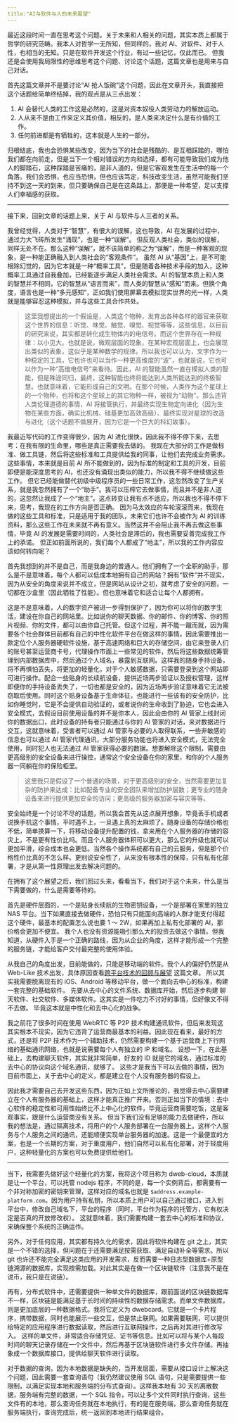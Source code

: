 ```yaml
---
title:"AI与软件与人的未来展望"
---
```


最近这段时间一直在思考这个问题。关于未来和人相关的问题，其实本质上都属于哲学的研究范畴。我本人对哲学一无所知，但同样的，我对 AI、对软件、对于人性，也相当的无知。只是在软件开发这个行业，有过一些记忆，仅此而已。
但我还是会使用我局限性的思维思考这个问题、讨论这个话题，这篇文章也是用来与自己对话。

首先这篇文章并不是要讨论“AI 抢人饭碗”这个问题，因此在文章开头，我直接把这个话题给简单终结掉，我的观点是从三点出发：

1. AI 会替代人类的工作这是必然的，这是对资本奴役人类劳动力的解放运动。
2. 人从来不是由工作来定义其价值，相反的，是人类来决定什么是有价值的工作。
3. 任何前进都是有牺牲的，这本就是人生的一部分。

归根结底，我也会恐惧某些改变，因为当下的社会是残酷的、是互相踩踏的，哪怕我们都在向前走，但是当下一个相对错误的方向和选择，都有可能导致我们成为他人的脚踏石，这种踩踏是苦痛的，是非人道的，但是它客观发生在生活中的每一个角落。我们会恐惧，也应当恐惧，但也应该笃定，科技改变生活，虽然可能我们坚持不到这一天的到来，但只要确保自己是在这条路上，那便是一种希望，足以支撑人们幸福感的获取。

---

接下来，回到文章的话题上来，关于 AI 与软件与人三者的关系。

<!-- 首先我需要描述一些基本共识：

1. AI 的基础模型知晓一切 -->

我曾经觉得，人类对于“智慧”，有很大的误解，这也导致，AI 在发展的过程中，通过力大飞砖所发生“涌现”，也是一种“误解”。
但反观人类社会，类似的误解，同样无处不在。那么这种“误解”，就不该简单的称之为“误解”，而是一种客观的现象，是一种能正确融入到人类社会的“客观条件”。
虽然 AI 从“基因”上，是不可能根除幻觉的，因为它本就是一种“概率工具”，但是随着各种技术手段的加入，这种概率工具通过自我叠加，已经能逐步满足人类社会需求。AI 的智慧本质上和人类的智慧并不相同，它的智慧从“语言而来”，而人类的智慧从“感知”而来。但换个角度，语言也是一种“多元感知”，正如我们使用屏幕去模拟现实世界的光一样，人类就是能够容忍这种模拟，并与这些工具合作共处。

> 这里我想提出的一个假设是，人类这个物种，发育出各种各样的器官来获取这个世界的信息：听觉、味觉、触觉、嗅觉、视觉等等，这些信息，以目前的研究来说，其实都是转化成生物体内的电信号。而这个世界存在一种规律：以小见大。也就是说，微观层面的现象，在某种宏观层面上，也会展现出类似的表象，这似乎是某种数学的规律。所以我也可以认为，文字作为一种稳定的工具，它也许也可以当作一种更高维度的“波”，也就是说，它也可以作为一种“高维电信号”来看待。因此，AI 的智能虽然一直在模拟人类的智能，但是殊途同归，最终，这种智能也终将能达到人类所能达到的终极智慧。也就意味着，它能形成自己的文明。在那个时候，人类作为这个星球上的一个物种，也将和这个星球上的其它物种一样，被视为“动物”。那么违背人类伦理道德的事情，AI 将接管执行，并最终实现生物定向进化（因为生物在某些方面，确实比机械、硅基更加高效高级）、最终实现对星球的改造与进化（这个话题不做展开，因为它是一个巨大的科幻故事）。

我最近写代码的工作变得很少，因为 AI 进化很快，因此我不得不停下来，去思考：在我有限的生命里，哪些是真正需要我去做的。
我现在大部分的工作是做标准、做工具链，然后将这些标准和工具提供给我的同事，让他们去完成业务需求。这些事情，本来就是目前 AI 所不能做到的，因为标准的制定和工具的开发，目前即便是能深度思考的 AI，也还没有涌现出类似的能力，所以我不得不继续做这些工作。
但它已经能做替代初级中级程序员的一些日常工作，这忽然改变了生产关系，就是我忽然拥有了一个“助手”。我可以压榨它去做事情，而且并不是非人道的，这忽然让我成了一个“地主”。这点转变让我有点不适应，所以我也不得不停下来，思考，我现在的工作方向是否正确。
因为马太效应的车轮滚滚而来，我现在做的这些工具和标准，只是适用于我的团队，未来它们也许不会被作为 AI 的训练资料，那么这些工作在未来就不再有意义。当然这并不会阻止我不再去做这些事情，毕竟 AI 的发展是需要时间的，人类社会是滞后的，我也需要妥善完成我工作上的承诺。
但正如前面所说的，我们每个人都成了“地主”，所以我的工作内容应该如何转向呢？

首先我想到的并不是自己，而是我身边的普通人。他们拥有了一个全职的助手，那么是不是意味着，每个人都可以低成本地拥有自己的网站？拥有“软件”并不现实，因为从安全的角度来说并不成立，但是网站从设计之初，就考虑了安全的问题，一切都在沙盒里（因此牺牲了性能）。但也意味着它和适合让每个人都拥有。

这是不是意味着，人的数字资产被进一步得到保护了，因为你可以将你的数字生活，建设在你自己的网站里。比如说你的聊天数据、你的邮件、你的博客、你的照片视频、你的文件，都可以由你自己托管。但这个过程，并不能一蹴而就，因为需要各个社会群体目前都有自己的中性化软件平台在做这样的事情。因此需要推出一款定位个人服务器硬软件设施，基于高速网络和巨大的存储空间，由它来登录人们的账号甚至运营商卡号，代理操作市面上一些常见的软件，然后将这些数据统筹管理到内部数据库中，然后通过个人域名，暴露到互联网。这样我的随身手持设备，将不再惧怕丢失，将更加的轻量化，对于个人敏感数据，只需要登录到这个网站即可进行操作。配合一些贴身的长续航设备，提供近场两步验证以及授权管理，这样即便你的手持设备丢失了，一切也都是安全的，因为近场两步验证意味着它无法被窃取后使用。同时这个贴身设备基于生命体征，也能进行一些该有的安全防护，比如你睡觉时，它是不会提供自动验证的，或者说你的生命收到了胁迫，它也会进入安全模式，去假设目前使用设备的并不是你本人，因此会由你的 AI 管家上线封闭你的数据出口，此时设备的持有者只能通过与你的 AI 管家的对话，来对数据进行交互，这就意味着，受害者可以通过 AI 管家与必要的人取得联系，一些非敏感的信息也可以通过 AI 管家代理通讯，大部分服务功能也将进入安全模式，无法完全使用，同时犯人也无法通过 AI 管家获得必要的数据。想要解除这个限制，需要由更高级别的安全设备来进行操控，通常这个安全设备在你的家里，和你的个人服务器一同躺在你的保险柜里。

> 这里我只是假设了一个普通的场景，对于更高级别的安全，当然需要更加复杂的防护来达成：比如配备专业的安全团队来增加防护层数；更专业的随身设备来进行提供更加安全的访问；更高级的服务器加密与容灾等等。

安全始终是一个讨论不尽的话题，所以我会首先从这点展开想象，毕竟丢手机或者说换手机这个事情，平时遇不上，一旦遇上真的太麻烦了。随身设备的存储价格也不低，简单换算一下，将移动设备提升配置的钱，拿来用在个人服务器的存储的容灾上，不是更有性价比吗。而且个人服务器体积可以更大，那么它的升级也就可以更加平滑，综合成本也会更低。当然各个操作系统都有自己的云服务，但是那个价格性价比真的不怎么样。更别说安全性了，从来没有根本性的保障，只有私有化部署，才是从第一性原理出发去解决问题的。

在拥有了这个展望之后，我们回过头来，看看当下，我们对于这个未来，什么是当下需要做的，什么是需要等待的。

首先是硬件层面的，一个是贴身长续航的生物密钥设备，一个是部署在家里的独立 NAS 平台。当下如果直接去做硬件，恐怕只有只能面向高端的人群才能支付得起这个硬件，最基本的配置怎么说也要 1 ～ 2W，如果再加上私有化部署的 AI，那价格会更加不便宜。
我个人也没有资源能吸引那么大的投资去做这个事情。但我知道，从硬件入手是一个正确的路线，因为从企业的角度，这样才能形成一个完整的服务链，才能给客户交付最完整的使用体验。

从我自己的角度出发，目前能做的，只能是移动端的软件。我个人的偏好仍然是从 Web-Like 技术出发，具体原因查看[跨平台技术的回顾与展望](./Review-and-prospect-of-cross-platform-technology.md) 这篇文章。
所以其实我需要脱离现有的 iOS、Android 等移动平台，做一个面向去中心的标准，构建一套完整的基础软件。
先要从去中心的文件系统、数据库开始，然后逐步构建 聊天软件、社交软件、多媒体软件。这其实是一件吃力不讨好的事情，但好像又不得不去做。
毕竟这本就是中性化和去中心化的战争。

我之前花了很多时间在使用 WebRTC 等 P2P 技术构建通讯软件，但后来发现这其实根本不现实，因为它违背了运营商最基本的利益。因此现在看来，最好的方式，还是将 P2P 技术作为一个辅助技术，仍然需要构建一个基于运营商上下行网络的基础通讯网络，也就是说需要每个人有独立的 IP 和域名。
设想一下，在此基础上，去构建聊天软件，其实就非常简单，好友的 ID 就是它的域名，通过标准的去中心的协议向这个域名通讯，就够了。
这些才是我当下可以去做的事情，因为目前市面上，关于去中心的定义，都是建立在个人没有服务器的假设上。

因此我才需要自己去开发这些东西，因为正如上文所推论的，我觉得去中心需要建立在个人有服务器的基础上，这样才能真正推广开来。否则正如当下的情境：去中心软件的稳定性和可用性始终比不上中心化的软件，毕竟运营商需要吃饭，这是客观事实，跟是什么运营商没有关系。
但当下我们没有足够的能力去做硬件，所以我的想法是，通过隔离技术，将用户的个人服务部署在一台服务器上。这样个人服务与个人服务之间的通讯，还能顺便实现单台服务器的加速。这是一个最便宜的方案，也是一个长期的方案，对于重度用户，他们自然可以私有化部署，对于轻度用户，这种轻量化的方案也可以免费提供给他们。

---

当下，我需要先做好这个轻量化的方案，我将这个项目称为 dweb-cloud，本质就是让一个平台，可以托管 nodejs 程序，不同的是，每一个实例背后，都需要有一个非对称加密的密钥来管理，这样对应的域名也就是 `$address.example-platform.com`。因为用户持有私钥，所以本质上用户可以自己通过接口，进入到平台中，修改自己域名下，平台的程序（同时，平台作为程序的托管方，它有权决定是否真的开放修改权）。
这就意味着，我们需要构建一套去中心的标准和协议，来确保整个系统的正确运作。

另外，对于任何应用，其实都有持久化的需求，因此将软件构建在 git 之上，其实是一个不错的选择，但问题在于还需要满足按需获取、满足自动补全等需求。所以 git 也许还不能完全满足这类应用的开发需求，反而需要一种日志型数据库+原型链溯源的数据库，实现按需加载。对此其实是在做一个区块链软件（注意我不是在说币，我只是在说链）。

再有，分布式软件中，还需要提供一种单文件的数据库，跟前面说的区块链数据库不一样，区块链是能满足基于长时间的持续性的数据存储需求。而单文件数据库，则是更加底层的一种数据格式。我将它定义为 dwebcard。它就是一个卡片程序，携带数据，同时也能展示一些交互，但是禁止联网。如果需要联网，可以提供给特定的应用程序进行数据读取，然后进行互联网操作，之后再对其进行修改写入。
这样的单文件，非常适合存储凭证、证书等信息。比如可以将与某个人每段时间的聊天记录存储在一个文件中，然后再基于区块链软件进行多文件存储。再抽象成一个数据库接口，提供给聊天软件进行读取。

对于数据的查询，因为本地数据是缺失的，当开发层面，需要从接口设计上解决这个问题，因此需要一套查询语句（我仍然建议使用 SQL 语句，只是需要提供一些限制，以满足实现本地和服务端的分布式查询）。这样我本地有 30 天的离散数据，服务端有完整的数据，一个 SQL 指令，可以让多个文件同时执行查询，这些文件有的本地，那么查询任务就在本地执行，有的是在服务端，那么查询任务就在服务端执行，查询完成后，统一返回到本地进行结果组合。
